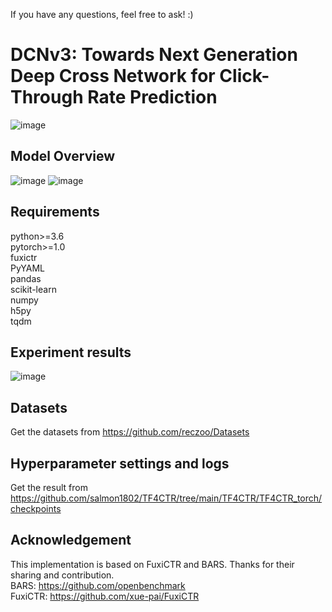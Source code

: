 If you have any questions, feel free to ask!  :)
# DCNv3: Towards Next Generation Deep Cross Network for Click-Through Rate Prediction
![image](https://github.com/user-attachments/assets/3360e59f-725a-45cd-8f14-d816cf51ea52)

## Model Overview
![image](https://github.com/user-attachments/assets/4f26b1b8-cf8d-4c7f-9f20-c0555b285f5d)
![image](https://github.com/user-attachments/assets/300e6222-e6c9-482a-98cf-77579f47017d)



## Requirements
python>=3.6  
pytorch>=1.0  
fuxictr  
PyYAML  
pandas  
scikit-learn  
numpy  
h5py  
tqdm  

## Experiment results
![image](https://github.com/salmon1802/TF4CTR/assets/73091798/843d3a50-938c-445f-82f4-25a3f56522c1)




## Datasets
Get the datasets from https://github.com/reczoo/Datasets

## Hyperparameter settings and logs
Get the result from https://github.com/salmon1802/TF4CTR/tree/main/TF4CTR/TF4CTR_torch/checkpoints

## Acknowledgement
This implementation is based on FuxiCTR and BARS. Thanks for their sharing and contribution.  
BARS: https://github.com/openbenchmark  
FuxiCTR: https://github.com/xue-pai/FuxiCTR




